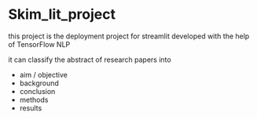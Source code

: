 # Skim_lit_project

this project is the deployment project for streamlit developed with the help of TensorFlow NLP 

it can classify the abstract of research papers into 

* aim / objective 
* background 
* conclusion
* methods 
* results
